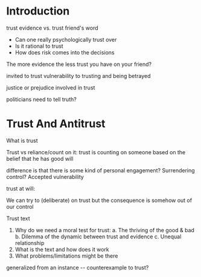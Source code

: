 # Introduction

trust evidence vs. trust friend's word
- Can one really psychologically trust over
- Is it rational to trust
- How does risk comes into the decisions

The more evidence the less trust you have on your friend?


invited to trust
vulnerability to trusting and being betrayed

justice or prejudice involved in trust

politicians need to tell truth?

# Trust And Antitrust

What is trust

Trust vs reliance/count on it: trust is counting on someone based on the belief that he has good will

difference is that there is some kind of personal engagement? Surrendering control? Accepted vulnerability 

trust at will:

We can try to (deliberate) on trust but the consequence is somehow out of our control

Trust text
1. Why do we need a moral test for trust:
    a. The thriving of the good & bad
    b. Dilemma of the dynamic between trust and evidence
    c. Unequal relationship
2. What is the text and how does it work
3. What problems/limitations might be there

generalized from an instance -- counterexample to trust?

